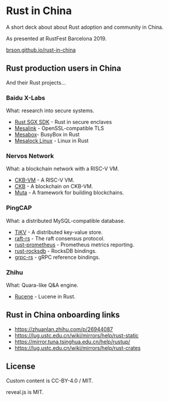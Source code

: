 # Rust in China

A short deck about about Rust adoption and community in China.

As presented at RustFest Barcelona 2019.

[brson.github.io/rust-in-china][r-i-c]

[r-i-c]: https://brson.github.io/rust-in-china


## Rust production users in China

And their Rust projects...


### Baidu X-Labs

What: research into secure systems.

- [Rust SGX SDK](https://github.com/apache/mesatee-sgx) - Rust in secure enclaves
- [Mesalink](https://github.com/mesalock-linux/mesalink) - OpenSSL-compatible TLS
- [Mesabox](https://github.com/mesalock-linux/mesabox)- BusyBox in Rust
- [Mesalock Linux](https://github.com/mesalock-linux) - Linux in Rust


### Nervos Network

What: a blockchain network with a RISC-V VM.

- [CKB-VM](https://github.com/nervosnetwork/ckb-vm) - A RISC-V VM.
- [CKB](https://github.com/nervosnetwork/ckb) - A blockchain on CKB-VM.
- [Muta](https://github.com/nervosnetwork/muta) - A framework for building blockchains.


### PingCAP

What: a distributed MySQL-compatible database.

- [TiKV](https://github.com/tikv/tikv) - A distributed key-value store.
- [raft-rs](https://github.com/tikv/raft-rs) - The raft consensus protocol.
- [rust-prometheus](https://github.com/tikv/rust-prometheus) - Prometheus metrics reporting.
- [rust-rocksdb](https://github.com/tikv/rust-rocksdb) - RocksDB bindings.
- [grpc-rs](https://github.com/tikv/grpc-rs) - gRPC reference bindings.


### Zhihu

What: Quara-like Q&A engine.

- [Rucene](https://github.com/zhihu/rucene) - Lucene in Rust.


## Rust in China onboarding links

- https://zhuanlan.zhihu.com/p/26944087
- https://lug.ustc.edu.cn/wiki/mirrors/help/rust-static
- https://mirror.tuna.tsinghua.edu.cn/help/rustup/
- https://lug.ustc.edu.cn/wiki/mirrors/help/rust-crates


## License

Custom content is CC-BY-4.0 / MIT.

reveal.js is MIT.
